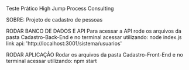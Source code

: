 Teste Prático High Jump Process Consulting

SOBRE:
Projeto de cadastro de pessoas

RODAR BANCO DE DADOS E API
Para acessar a API rode os arquivos da pasta Cadastro-Back-End e no terminal acessar utilizando:
node index.js
link api: 'http://localhost:3001/sistema/usuarios'

RODAR APLICAÇÂO
Rodar os arquivos da pasta Cadastro-Front-End e no terminal acessar utilizando:
npm start

